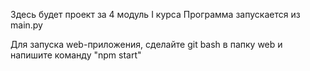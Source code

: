 Здесь будет проект за 4 модуль I курса
Программа запускается из main.py

Для запуска web-приложения, сделайте git bash в папку web и напишите команду "npm start"
